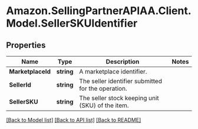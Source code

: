 # Amazon.SellingPartnerAPIAA.Client.Model.SellerSKUIdentifier
## Properties

Name | Type | Description | Notes
------------ | ------------- | ------------- | -------------
**MarketplaceId** | **string** | A marketplace identifier. | 
**SellerId** | **string** | The seller identifier submitted for the operation. | 
**SellerSKU** | **string** | The seller stock keeping unit (SKU) of the item. | 

[[Back to Model list]](../README.md#documentation-for-models) [[Back to API list]](../README.md#documentation-for-api-endpoints) [[Back to README]](../README.md)

